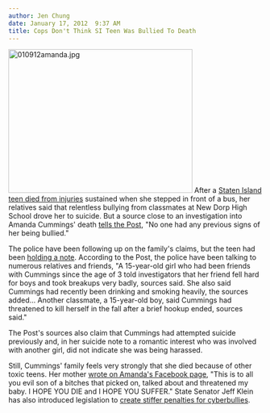 ```yaml
---
author: Jen Chung
date: January 17, 2012  9:37 AM
title: Cops Don't Think SI Teen Was Bullied To Death
---
```


<p><span class="mt-enclosure mt-enclosure-image" style="display: inline;"> <img alt="010912amanda.jpg" src="https://web.archive.org/web/20120131172402im_/http://gothamist.com/attachments/nyc_arts_john/010912amanda.jpg" width="365" height="285" class="image-left"> </span>After a <a href="https://web.archive.org/web/20120131172402/http://gothamist.com/2012/01/03/si_teen_dies_after_stepping_in_fron.php">Staten Island teen died from injuries</a> sustained when she stepped in front of a bus, her relatives said that relentless bullying from classmates at New Dorp High School drove her to suicide.  But a source close to an investigation into Amanda Cummings&apos; death <a href="https://web.archive.org/web/20120131172402/http://www.nypost.com/p/news/local/staten_island/suicide_bully_bogus_TxBAQtopgbYSuQCHWI0hPM?CMP=OTC-rss&amp;FEEDNAME=">tells the Post</a>, &quot;No one had any previous signs of her being bullied.&quot;</p>

<p>The police have been following up on the family&apos;s claims, but the teen had been <a href="https://web.archive.org/web/20120131172402/http://www.silive.com/eastshore/index.ssf/2012/01/classmates_return_to_school_af.html">holding a note</a>.  According to the Post, the police have been talking to numerous relatives and friends, &quot;A 15-year-old girl who had been friends with Cummings since the age of 3 told investigators that her friend fell hard for boys and took breakups very badly, sources said. She also said Cummings had recently been drinking and smoking heavily, the sources added... Another classmate, a 15-year-old boy, said Cummings had threatened to kill herself in the fall after a brief hookup ended, sources said.&quot;</p>

<p>The Post&apos;s sources also claim that Cummings had attempted suicide previously and, in her suicide note to a romantic interest who was involved with another girl, did not indicate she was being harassed.  </p>

<p>Still, Cummings&apos; family feels very strongly that she died because of other toxic teens.  Her mother <a href="https://web.archive.org/web/20120131172402/http://gothamist.com/2012/01/05/amanda_cummings_grieving_mother_to.php">wrote on Amanda&apos;s Facebook page</a>, &quot;This is to all you evil son of a bitches that picked on, talked about and threatened my baby. I HOPE YOU DIE and I HOPE YOU SUFFER.&quot;  State Senator Jeff Klein has also introduced legislation to <a href="https://web.archive.org/web/20120131172402/http://gothamist.com/2012/01/09/new_cyberbullying_law_would_toughen.php">create stiffer penalties for cyberbullies</a>.</p>